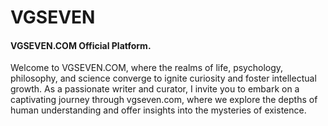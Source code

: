 # VGSEVEN

#### VGSEVEN.COM Official Platform.

Welcome to VGSEVEN.COM, where the realms of life, psychology, philosophy, and science converge to ignite curiosity and foster intellectual growth. As a passionate writer and curator, I invite you to embark on a captivating journey through vgseven.com, where we explore the depths of human understanding and offer insights into the mysteries of existence.
 